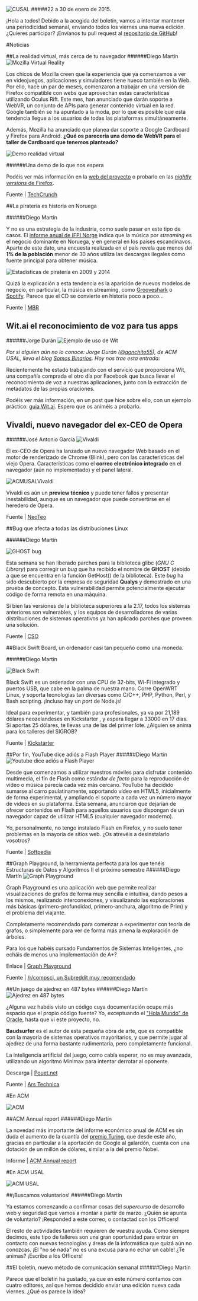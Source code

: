 ![CUSAL](http://usal.acm.org/wp-content/uploads/2015/01/com.svg_.png)
#####22 a 30 de enero de 2015.

¡Hola a todos! Debido a la acogida del boletín, vamos a intentar mantener una periodicidad semanal, enviando todos los viernes una nueva edición. ¿Quieres participar? ¡Envíanos tu pull request al [repositorio de GitHub](https://github.com/ACM-USAL/communications-acm-usal)!

#Noticias

##La realidad virtual, más cerca de tu navegador
######Diego Martín
![Mozilla Virtual Reality](https://tctechcrunch2011.files.wordpress.com/2015/01/2015-01-24_1015.png?w=738)

Los chicos de Mozilla creen que la experiencia que ya comenzamos a ver en videojuegos, aplicaciones y simuladores tiene hueco también en la Web. Por ello, hace un par de meses, comenzaron a trabajar en una versión de Firefox compatible con webs que aprovechan estas características utilizando Oculus Rift. Este mes, han anunciado que darán soporte a WebVR, un conjunto de APIs para generar contenido virtual en la red. Google también se ha apuntado a la moda, por lo que es posible que esta tendencia llegue a los usuarios de todas las plataformas simultáneamente.

Además, Mozilla ha anunciado que planea dar soporte a Google Cardboard y Firefox para Android. **¿Qué os parecería una demo de WebVR para el taller de Cardboard que tenemos planteado?**

![Demo realidad virtual](https://tctechcrunch2011.files.wordpress.com/2015/01/panorama-screencap-1.gif?w=1019&h=569)

######Una demo de lo que nos espera
			
Podéis ver más información en la [web del proyecto](http://mozvr.com/) o probarlo en las [*nightly versions* de Firefox](http://nightly.mozilla.org/).

Fuente | [TechCrunch](http://techcrunch.com/2015/01/24/mozilla-wants-to-bring-virtual-reality-to-the-browser/)

##La piratería es historia en Noruega

######Diego Martín

Y no es una estrategia de la industria, como suele pasar en este tipo de casos. El [informe anual de IFPI Norge](http://www.musicbusinessworldwide.com/norways-music-market-stopped-growing-in-2014-because-the-cd-crashed-and-burned/) indica que la música por *streaming* es el negocio dominante en Noruega, y en general en los países escandinavos. Aparte de este dato, una encuesta realizada en el país revela que menos del **1% de la población** menor de 30 años utiliza las descargas ilegales como fuente principal para obtener música.

![Estadísticas de piratería en 2009 y 2014](http://www.musicbusinessworldwide.com/files/2015/01/MBWNorway-768x576.jpg)

Quizá la explicación a esta tendencia es la aparición de nuevos modelos de negocio, en particular, la música en streaming, como [Grooveshark](http://grooveshark.com) o [Spotify](http://spotify.com). Parece que el CD se convierte en historia poco a poco...

Fuente | [MBR](http://www.musicbusinessworldwide.com/piracy-virtually-eliminated-norway/)

## Wit.ai el reconocimiento de voz para tus apps

######Jorge Durán
![Ejemplo de uso de Wit](http://i1.wp.com/www.somosbinarios.es/wp-content/uploads/2015/01/wit6.png?resize=388%2C249)

*Por si alguien aún no lo conoce: Jorge Durán ([@ganchito55](https://twitter.com/ganchito55)), de ACM USAL, lleva el blog [Somos Binarios](http://www.somosbinarios.es/). Hoy nos trae esta entrada:*

Recientemente he estado trabajando con el servicio que proporciona Wit, una compañía comprada el otro día por Facebook que busca llevar el reconocimiento de voz a nuestras aplicaciones, junto con la extracción de metadatos de las propias oraciones.

Podéis ver más información, en un post que hice sobre ello, con un ejemplo práctico: [guia Wit.ai](http://www.somosbinarios.es/reconocimiento-de-voz-para-tus-aplicaciones/). Espero que os animéis a probarlo.

## Vivaldi, nuevo navegador del ex-CEO de Opera
######José Antonio García
![Vivaldi](https://www.jagarciavi.me/imagenes_externas/vivaldi_logo_dark.png)

El ex-CEO de Opera ha lanzado un nuevo navegador Web basado en el motor de renderizado de Chrome (Blink), pero con las características del viejo Opera. Características como el __correo electrónico integrado__ en el navegador (aún no implementado) y el panel lateral.

![ACMUSALVivaldi](https://www.jagarciavi.me/imagenes_externas/vivaldi_acm.png)

Vivaldi es aún un __preview técnico__ y puede tener fallos y presentar inestabilidad, aunque es un navegador que puede convertirse en el heredero de Opera.

Fuente | [NeoTeo](http://www.neoteo.com/vivaldi-un-nuevo-navegador-del-cofundador-de-opera/)

##Bug que afecta a todas las distribuciones Linux

######Diego Martín

![GHOST bug](http://img.genbeta.com/2015/01/650_1000_ghost_linux.png)

Esta semana se han liberado parches para la biblioteca glibc (*GNU C Library*) para corregir un *bug* que ha recibido el nombre de  **GHOST** (debido a que se encuentra en la función GetHost() de la biblioteca). Este *bug* ha sido descubierto por la empresa de seguridad **Qualys** y demostrado en una prueba de concepto. Esta vulnerabilidad permite potencialmente ejecutar código de forma remota en una máquina.

Si bien las versiones de la biblioteca superiores a la 2.17, todos los sistemas anteriores son vulnerables, y los equipos de desarrolladores de varias distribuciones de sistemas operativos ya han aplicado parches que proveen una solución.

Fuente | [CSO](http://www.cso.com.au/article/564898/remotely-exploitable-ghost-bug-strikes-all-linux-distros/?utm_campaign=online-data-security-briefing-2015-01-28&utm_medium=newsletter&eid=-302&utm_source=online-data-security-briefing)

##Black Swift Board, un ordenador casi tan pequeño como una moneda.

######Diego Martín

![Black Swift](https://s3.amazonaws.com/ksr/assets/003/169/528/79ceeb1f24ee32c87947ade8e909cf37_large.jpg?1421877095)

Black Swift es un ordenador con una CPU de 32-bits, Wi-Fi integrado y puertos USB, que cabe en la palma de nuestra mano. Corre OpenWRT Linux, y soporta tecnologías tan diversas como C/C++, PHP, Python, Perl, y Bash scripting. ¡Incluso hay un *port* de Node.js!

Ideal para experimentar, y también para profesionales, ya va por 21,189 dólares neozelandeses en Kickstarter , y espera llegar a 33000 en 17 días. Si aportas 25 dólares, te llevas una de las del primer lote. ¿Alguien se anima para los talleres del SIGROB?

Fuente | [Kickstarter](https://www.kickstarter.com/projects/1133560316/black-swift-tiny-wireless-computer)

##Por fin, YouTube dice adiós a Flash Player
######Diego Martín
![Youtube dice adiós a Flash Player](http://sanziro.com/wp-content/uploads/2012/12/youtube-error.png)

Desde que comenzamos a utilizar nuestros móviles para disfrutar contenido multimedia, el fin de Flash como estándar *de facto* para la reproducción de vídeo o música parecía cada vez más cercano. YouTube ha decidido sumarse al carro paulatinamente, soportando vídeo en HTML5, inicialmente de forma experimental, y ampliando el soporte a cada vez un número mayor de vídeos en su plataforma. Esta semana, anunciaron que dejarían de ofrecer contenidos en Flash para aquellos usuarios que dispongan de un navegador capaz de utilizar HTML5 (cualquier navegador moderno).

Yo, personalmente, no tengo instalado Flash en Firefox, y no suelo tener problemas en la mayoría de sitios web. ¿Os atrevéis a desinstalarlo vosotros?

Fuente | [Softpedia](http://news.softpedia.com/news/Youtube-Says-Goodbye-to-Flash-HTML5-Is-Now-Default-471426.shtml)

##Graph Playground, la herramienta perfecta para los que tenéis Estructuras de Datos y Algoritmos II el próximo semestre
######Diego Martín
![Graph Playground](http://usal.acm.org/wp-content/uploads/2015/01/graphplayground.png)

Graph Playground es una aplicación web que permite realizar visualizaciones de grafos de forma muy sencilla e intuitiva, dando pesos a los mismos, realizando interconexiones, y visualizando las exploraciones más básicas (primero-profundidad, primero-anchura, algoritmo de Prim) y el problema del viajante.

Completamente recomendado para comenzar a experimentar con teoría de grafos, o simplemente para ver de forma más amena la exploración de árboles.

Para los que habéis cursado Fundamentos de Sistemas Inteligentes, ¿no echáis de menos una implementación de A*?

Enlace | [Graph Playground](http://graphplayground.herokuapp.com/)

Fuente | [/r/compsci, un Subreddit muy recomendado](http://www.reddit.com/r/compsci/comments/2u14hb/graph_playground_interactive_visualization_of/)

##Un juego de ajedrez en 487 bytes
######Diego Martín
![Ajedrez en 487 bytes](http://cdn.arstechnica.net/wp-content/uploads/2015/01/tinychess-640x424.png)

¿Alguna vez habéis visto un código cuya documentación ocupe más espacio que el propio código fuente? Yo, exceptuando el ["Hola Mundo" de Oracle](https://docs.oracle.com/javase/tutorial/getStarted/application/examples/HelloWorldApp.java), hasta que vi este proyecto, no.

**Baudsurfer** es el autor de esta pequeña obra de arte, que es compatible con la mayoría de sistemas operativos mayoritarios, y que permite jugar al ajedrez de una forma bastante rudimentaria, pero completamente funcional.

La inteligencia artificial del juego, como cabía esperar, no es muy avanzada, utilizando un algoritmo Minimax para intentar derrotar al oponente.

Descarga | [Pouet.net](http://www.pouet.net/prod.php?which=64962)

Fuente | [Ars Technica](http://arstechnica.com/gaming/2015/01/squeezing-a-playable-chess-program-into-487-bytes/
)

#En ACM

![ACM](https://acm.cs.uic.edu/sites/default/files/acm_logo.gif)

##ACM Annual report
######Diego Martín

La novedad más importante del informe económico anual de ACM es sin duda el aumento de la cuantía del [premio Turing](http://amturing.acm.org/), que desde este año, gracias en particular a la aportación de Google al galardón, cuenta con una dotación de un millón de dólares, similar a la del premio Nobel.

Informe | [ACM Annual report](http://www.acm.org/about/annual-reports-current-fy/ACMARFY14.pdf)

#En ACM USAL

![ACM USAL](http://usal.acm.org/wp-content/uploads/avatars/1/21354a5d482ec3c09243aba5885a0044-bpfull.png)

##¡Buscamos voluntarios!
######Diego Martín

Ya estamos comenzando a confirmar cosas del *supercurso* de desarrollo web y seguridad que vamos a montar a partir de marzo. ¿Quién se apunta de voluntario? ¡Responded a este correo, o contactad con los Officers!

El resto de actividades también requieren de vuestra ayuda. Como siempre decimos, este tipo de talleres son una gran oportunidad para entrar en contacto con nuevas tecnologías y áreas de la informática que quizá aún no conozcas. ¡El "no sé nada" no es una excusa para no echar un cable! ¿Te animas? ¡Escribe a los Officers!

##El boletín, nuevo método de comunicación semanal
######Diego Martín

Parece que el boletín ha gustado, ya que en este número contamos con cuatro editores, así que hemos decidido enviar una edición nueva cada viernes. ¿Qué os parece la idea?